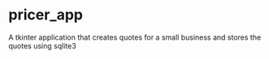# pricer_app
A tkinter application that creates quotes for a small business and stores the quotes using sqlite3
